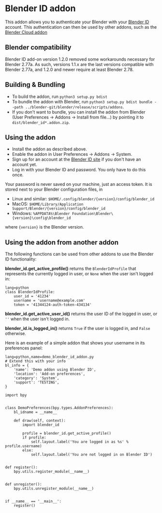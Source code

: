 Blender ID addon
================

This addon allows you to authenticate your Blender with your
[Blender ID](https://www.blender.org/id/) account. This authentication
can then be used by other addons, such as the
[Blender Cloud addon](https://developer.blender.org/diffusion/BCA/)

Blender compatibility
---------------------

Blender ID add-on version 1.2.0 removed some workarounds necessary for
Blender 2.77a. As such, versions 1.1.x are the last versions compatible with
Blender 2.77a, and 1.2.0 and newer require at least Blender 2.78.

Building & Bundling
-------------------

* To build the addon, run `python3 setup.py bdist`
* To bundle the addon with Blender, run `python3 setup.py bdist bundle --path
  ../blender-git/blender/release/scripts/addons`.
* If you don't want to bundle, you can install the addon from Blender
  (User Preferences → Addons → Install from file...) by pointing it to
  `dist/blender_id*.addon.zip`.


Using the addon
---------------

* Install the addon as described above.
* Enable the addon in User Preferences → Addons → System.
* Sign up for an account at the
  [Blender ID site](https://www.blender.org/id/) if you don't have an
  account yet.
* Log in with your Blender ID and password. You only have to do this
  once.

Your password is never saved on your machine, just an access token. It
is stored next to your Blender configuration files, in

* Linux and similar: `$HOME/.config/blender/{version}/config/blender_id`
* MacOS: `$HOME/Library/Application Support/Blender/{version}/config/blender_id`
* Windows: `%APPDATA%\Blender Foundation\Blender\{version}\config\blender_id`

where `{version}` is the Blender version.


Using the addon from another addon
----------------------------------

The following functions can be used from other addons to use the Blender
ID functionality:

**blender_id.get_active_profile()** returns the `BlenderIdProfile` that
represents the currently logged in user, or `None` when the user isn't
logged in:

    lang=python
    class BlenderIdProfile:
        user_id = '41234'
        username = 'username@example.com'
        token = '41344124-auth-token-434134'


**blender_id.get_active_user_id()** returns the user ID of the logged
in user, or `''` when the user isn't logged in.

**blender_id.is_logged_in()** returns `True` if the user is logged
in, and `False` otherwise.


Here is an example of a simple addon that shows your username in its
preferences panel:

    lang=python,name=demo_blender_id_addon.py
    # Extend this with your info
    bl_info = {
        'name': 'Demo addon using Blender ID',
        'location': 'Add-on preferences',
        'category': 'System',
        'support': 'TESTING',
    }

    import bpy


    class DemoPreferences(bpy.types.AddonPreferences):
        bl_idname = __name__

        def draw(self, context):
            import blender_id

            profile = blender_id.get_active_profile()
            if profile:
                self.layout.label('You are logged in as %s' % profile.username)
            else:
                self.layout.label('You are not logged in on Blender ID')


    def register():
        bpy.utils.register_module(__name__)


    def unregister():
        bpy.utils.unregister_module(__name__)


    if __name__ == '__main__':
        register()
